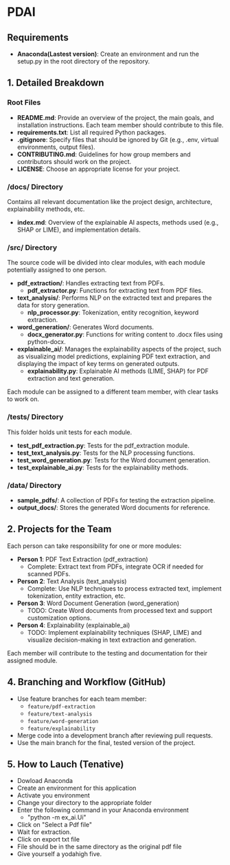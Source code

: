 # PDAI

## Requirements
- **Anaconda(Lastest version)**: Create an environment and run the setup.py in the root directory of the repository.

## 1. Detailed Breakdown

### Root Files

- **README.md**: Provide an overview of the project, the main goals, and installation instructions. Each team member should contribute to this file.
- **requirements.txt**: List all required Python packages.
- **.gitignore**: Specify files that should be ignored by Git (e.g., .env, virtual environments, output files).
- **CONTRIBUTING.md**: Guidelines for how group members and contributors should work on the project.
- **LICENSE**: Choose an appropriate license for your project.

### /docs/ Directory

Contains all relevant documentation like the project design, architecture, explainability methods, etc.

- **index.md**: Overview of the explainable AI aspects, methods used (e.g., SHAP or LIME), and implementation details.

### /src/ Directory

The source code will be divided into clear modules, with each module potentially assigned to one person.

- **pdf_extraction/**: Handles extracting text from PDFs.
  - **pdf_extractor.py**: Functions for extracting text from PDF files.
- **text_analysis/**: Performs NLP on the extracted text and prepares the data for story generation.
  - **nlp_processor.py**: Tokenization, entity recognition, keyword extraction.
- **word_generation/**: Generates Word documents.
  - **docx_generator.py**: Functions for writing content to .docx files using python-docx.
- **explainable_ai/**: Manages the explainability aspects of the project, such as visualizing model predictions, explaining PDF text extraction, and displaying the impact of key terms on generated outputs.
  - **explainability.py**: Explainable AI methods (LIME, SHAP) for PDF extraction and text generation.

Each module can be assigned to a different team member, with clear tasks to work on.

### /tests/ Directory

This folder holds unit tests for each module.

- **test_pdf_extraction.py**: Tests for the pdf_extraction module.
- **test_text_analysis.py**: Tests for the NLP processing functions.
- **test_word_generation.py**: Tests for the Word document generation.
- **test_explainable_ai.py**: Tests for the explainability methods.

### /data/ Directory

- **sample_pdfs/**: A collection of PDFs for testing the extraction pipeline.
- **output_docs/**: Stores the generated Word documents for reference.

## 2. Projects for the Team

Each person can take responsibility for one or more modules:

- **Person 1**: PDF Text Extraction (pdf_extraction)
  - Complete: Extract text from PDFs, integrate OCR if needed for scanned PDFs.
- **Person 2**: Text Analysis (text_analysis)
  - Complete: Use NLP techniques to process extracted text, implement tokenization, entity extraction, etc.
- **Person 3**: Word Document Generation (word_generation)
  - TODO: Create Word documents from processed text and support customization options.
- **Person 4**: Explainability (explainable_ai)
  - TODO: Implement explainability techniques (SHAP, LIME) and visualize decision-making in text extraction and generation.

Each member will contribute to the testing and documentation for their assigned module.

## 4. Branching and Workflow (GitHub)

- Use feature branches for each team member:
  - `feature/pdf-extraction`
  - `feature/text-analysis`
  - `feature/word-generation`
  - `feature/explainability`
- Merge code into a development branch after reviewing pull requests.
- Use the main branch for the final, tested version of the project.


## 5. How to Lauch (Tenative)

  - Dowload Anaconda
  - Create an environment for this application
  - Activate you environment
  - Change your directory to the appropriate folder
  - Enter the following command in your Anaconda environment 
    - \"python -m ex_ai.Ui"
  - Click on \"Select a Pdf file"
  - Wait for extraction.
  - Click on export txt file
  - File should be in the same directory as the original pdf file
  - Give yourself a yodahigh five.